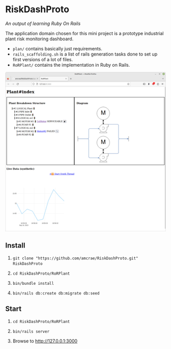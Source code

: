 # RiskDashProto
*An output of learning Ruby On Rails*

The application domain chosen for this mini project is a prototype industrial plant risk monitoring dashboard.

* `plan/` contains basically just requirements.
* `rails_scaffolding.sh` is a list of rails generation tasks done to set up first versions of a lot of files.
* `RoRPlant/` contains the implementation in Ruby on Rails.

<img src='./RiskDashProto%20Screenshot%20from%202023-09-18%2018-58.png' alt="Recent screenshot showing a live graph and a motor disabled">


## Install

1. `git clone "https://github.com/amcrae/RiskDashProto.git" RiskDashProto`

2. `cd RiskDashProto/RoRPlant`

3. `bin/bundle install`

4. `bin/rails db:create db:migrate db:seed`


## Start

1. `cd RiskDashProto/RoRPlant`

2. `bin/rails server`

3. Browse to http://127.0.0.1:3000

